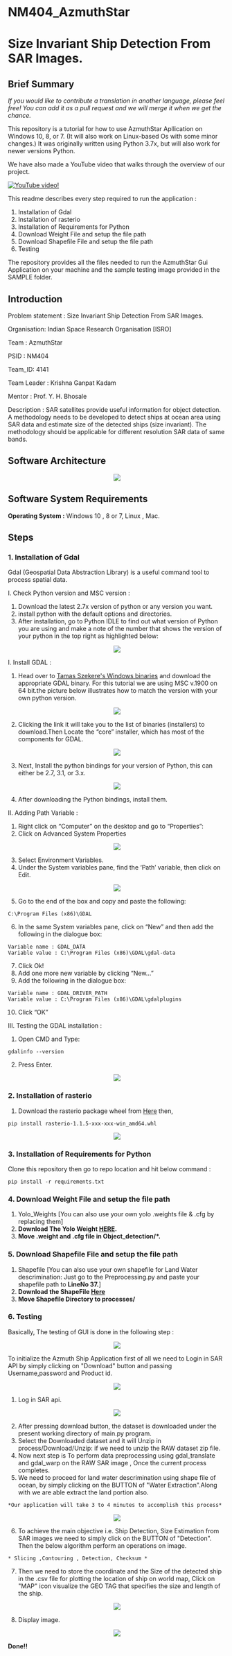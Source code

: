 # NM404_AzmuthStar
# Size Invariant Ship Detection From SAR Images.

## Brief Summary

*If you would like to contribute a translation in another language, please feel free! You can add it as a pull request and we will merge it when we get the chance.*

This repository is a tutorial for how to use AzmuthStar Apllication on Windows 10, 8, or 7. (It will also work on Linux-based Os with some minor changes.) It was originally written using Python 3.7x, but will also work for newer versions Python.

We have also made a YouTube video that walks through the overview of our project.

[![YouTube video!](https://github.com/kriss-kad/NM404_AzmuthStar/blob/master/doc/Main.PNG)](https://www.youtube.com/watch?v=5nwadU7w8Z8)

This readme describes every step required to run the application : 
1. Installation of Gdal
2. Installation of rasterio
3. Installation of Requirements for Python
4. Download Weight File and setup the file path
5. Download Shapefile File and setup the file path
6. Testing 

The repository provides all the files needed to run the AzmuthStar Gui Application on your machine and the sample testing image provided in the SAMPLE folder.

## Introduction
Problem statement : Size Invariant Ship Detection From SAR Images.

Organisation: Indian Space Research Organisation [ISRO]

Team : AzmuthStar    

PSID : NM404

Team_ID: 4141

Team Leader : Krishna Ganpat Kadam

Mentor : Prof. Y. H. Bhosale

Description : SAR satellites provide useful information for object detection. A methodology needs to be developed to detect ships at ocean area using SAR data and estimate size of the detected ships (size invariant). The methodology should be applicable for different resolution SAR data of same bands.
## Software Architecture

<p align="center">
  <img src="doc/soft_architecture.png">
</p>

## Software System Requirements

**Operating System :** Windows 10 , 8 or 7, Linux , Mac.

## Steps
### 1. Installation of Gdal
Gdal (Geospatial Data Abstraction Library) is a useful command tool to process spatial data.

I. Check Python version and MSC version :
1) Download the latest 2.7x version of python or any version you want.
2) install python with the default options and directories.
3) After installation, go to Python IDLE to find out what version of Python you are using and make a note of the number that shows the version of your python in the top right as highlighted below:

<p align="center">
  <img src="doc/python_MSC.PNG">
</p>

I. Install GDAL :
1) Head over to [Tamas Szekere's Windows binaries](http://www.gisinternals.com/release.php) and download the appropriate GDAL binary.
    For this tutorial we are using MSC v.1900 on 64 bit.the picture below illustrates how to match the version with your own python version. 

<p align="center">
  <img src="doc/gdaload.png">
</p>

2) Clicking the link it will take you to the list of binaries (installers) to download.Then Locate the “core” installer, which has most of the components for GDAL.

<p align="center">
  <img src="doc/gdalCoreInstall.png">
</p>

3) Next, Install the python bindings for your version of Python, this can either be 2.7, 3.1, or 3.x. 

<p align="center">
  <img src="doc/gdalPython.png">
</p>

4) After downloading the Python bindings, install them.

II. Adding Path Variable :
1) Right click on “Computer” on the desktop and go to “Properties”:
2) Click on Advanced System Properties

<p align="center">
  <img src="doc/image1.jpg">
</p>

3) Select Environment Variables.
4) Under the System variables pane, find the ‘Path’ variable, then click on Edit.

<p align="center">
  <img src="doc/image2.jpg">
</p>

5) Go to the end of the box and copy and paste the following:
```
C:\Program Files (x86)\GDAL
```
6) In the same System variables pane, click on “New” and then add the following in the dialogue box:
```
Variable name : GDAL_DATA
Variable value : C:\Program Files (x86)\GDAL\gdal-data
```
7) Click Ok!
8) Add one more new variable by clicking “New…”
9) Add the following in the dialogue box:
```
Variable name : GDAL_DRIVER_PATH
Variable value : C:\Program Files (x86)\GDAL\gdalplugins
```
10) Click “OK”

III. Testing the GDAL installation : 

1) Open CMD and Type:
```
gdalinfo --version
```
2) Press Enter.

<p align="center">
  <img src="doc/cmd_gdal.png">
</p>

### 2. Installation of rasterio
1) Download the rasterio package wheel from [Here](https://www.lfd.uci.edu/~gohlke/pythonlibs/) then,
```
pip install rasterio-1.1.5-xxx-xxx-win_amd64.whl
```
<p align="center">
  <img src="doc/cmd_rasterio.PNG">
</p>

### 3. Installation of Requirements for Python
Clone this repository then go to repo location and hit below command : 
```
pip install -r requirements.txt
```
### 4. Download Weight File and setup the file path

1) Yolo_Weights [You can also use your own yolo .weights file & .cfg by replacing them]
2) **Download The Yolo Weight [HERE](https://drive.google.com/drive/folders/1Vj0SL16r9-9W_dD_hoBXfMHBIaE3lYxM).**
3) **Move .weight and .cfg file in Object_detection/*.**

### 5. Download Shapefile File and setup the file path
1) Shapefile [You can also use your own shapefile for Land Water descrimination: Just go to the Preprocessing.py and paste your shapefile path to **LineNo 37.**]
2) **Download the ShapeFile [Here](https://drive.google.com/drive/folders/1MKLMnlXF_3P_drw-DljkeEPCL6ekGfmC)**
3) **Move Shapefile Directory to processes/**

### 6. Testing 

Basically, The testing of GUI is done in the following step : 

<p align="center">
  <img src="doc/part0.png">
</p>

To initialize the Azmuth Ship Application first of all we need to Login in SAR API by simply clicking on "Download" button and passing Username,password and Product id.

<p align="center">
  <img src="doc/part1.PNG">
</p>

1) Log in SAR api.

<p align="center">
  <img src="doc/part2.PNG">
</p>

2) After pressing download button, the dataset is downloaded under the present working directory of main.py program.
3) Select the Downloaded dataset and it will Unzip in process/Download/Unzip:
 if we need to unzip the RAW dataset zip file.
 4) Now next step is To perform data preprocessing using gdal_translate and 
gdal_warp on the RAW SAR image , Once the current process completes.
5) We need to proceed for land water descrimination using shape file of ocean, 
by simply clicking on the BUTTON of "Water Extraction".Along with we are able extract the land portion also.
```
*Our application will take 3 to 4 minutes to accomplish this process*
```

<p align="center">
  <img src="doc/part3.PNG">
</p>

6) To achieve the main objective i.e. Ship Detection, Size Estimation from SAR images we need to simply click on the 
BUTTON of "Detection".
Then the below algorithm perform an operations on image.
 ```
 * Slicing ,Contouring , Detection, Checksum *
 ```
 7) Then we need to store the coordinate and the Size of the detected ship in the .csv file for plotting the location of ship on world map, Click on "MAP" icon visualize the GEO TAG that specifies the size and length of the ship.
 
<p align="center">
  <img src="doc/part4.PNG">
</p>

8) Display image.

<p align="center">
  <img src="doc/part5.PNG">
</p>

 **Done!!**
